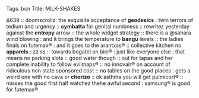Tags: bcn
Title: MILK-SHAKES
  
∆639 :: doomscrollz: the exquisite acceptance of **geodesics** : twin terrors of tedium and urgency :: **cymbatta** for genital numbness :: rewritez yesterday against the **entropy** arrow :: the whole widget strategy :: there is a @sahara wind blowing : and it brings the temperature to **bangu** levels :: the ladies finals on futemax® : and it goes to the arantxas® :: collective kitchen no **apparels** ::zz ss :: towards bogatel on bici® : just like everyone else : that means no parking slots :: good water though :: out for tapas and her complete inability to follow evilmaps® :: no innovair® on account of ridiculous non state sponsored cost :: no tables on the good places : gets a weird one with no cava or **chorizo** :: ok asthma you will get pulmicort® :: misses the good first half watchez thehe awful second : samsung® is good for futemax®  
